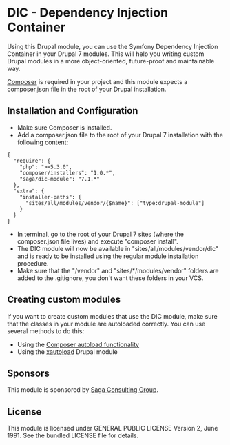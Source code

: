 # DIC - Dependency Injection Container
Using this Drupal module, you can use the Symfony Dependency Injection Container in your Drupal 7 modules. This will help you writing custom Drupal modules in a more object-oriented, future-proof and maintainable way.

[Composer](https://getcomposer.org/ "Composer") is required in your project and this module expects a composer.json file in the root of your Drupal installation.

## Installation and Configuration
- Make sure Composer is installed.
- Add a composer.json file to the root of your Drupal 7 installation with the following content:
```
{
  "require": {
    "php": ">=5.3.0",
    "composer/installers": "1.0.*",
    "saga/dic-module": "7.1.*"
  },
  "extra": {
    "installer-paths": {
      "sites/all/modules/vendor/{$name}": ["type:drupal-module"]
    }
  }
}
```
- In terminal, go to the root of your Drupal 7 sites (where the composer.json file lives) and execute "composer install".
- The DIC module will now be available in "sites/all/modules/vendor/dic" and is ready to be installed using the regular module installation procedure.
- Make sure that the "/vendor" and "sites/*/modules/vendor" folders are added to the .gitignore, you don't want these folders in your VCS.

## Creating custom modules
If you want to create custom modules that use the DIC module, make sure that the classes in your module are autoloaded correctly. You can use several methods to do this:

- Using the [Composer autoload functionality](https://getcomposer.org/doc/01-basic-usage.md#autoloading "Composer autoload functionality")
- Using the [xautoload](https://www.drupal.org/project/xautoload "xautoload") Drupal module

## Sponsors
This module is sponsored by [Saga Consulting Group](http://www.saga.be "Saga Consulting Group").

## License
This module is licensed under GENERAL PUBLIC LICENSE Version 2, June 1991. See the bundled LICENSE file for details.
